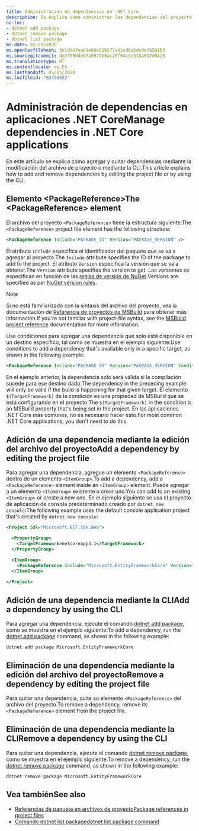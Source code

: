 ```yaml
---
title: Administración de dependencias en .NET Core
description: Se explica cómo administrar las dependencias del proyecto para una aplicación .NET Core.
no-loc:
- dotnet add package
- dotnet remove package
- dotnet list package
ms.date: 02/25/2020
ms.openlocfilehash: 3e1d807ea69e66e31b277a92cd6a1dc0e76531b5
ms.sourcegitcommit: de7f589de07a9979b6ac28f54c3e534a617d9425
ms.translationtype: HT
ms.contentlocale: es-ES
ms.lasthandoff: 05/05/2020
ms.locfileid: "82795552"
---
```

# <a name="manage-dependencies-in-net-core-applications"></a><span data-ttu-id="8b3b8-103">Administración de dependencias en aplicaciones .NET Core</span><span class="sxs-lookup"><span data-stu-id="8b3b8-103">Manage dependencies in .NET Core applications</span></span>

<span data-ttu-id="8b3b8-104">En este artículo se explica cómo agregar y quitar dependencias mediante la modificación del archivo de proyecto o mediante la CLI.</span><span class="sxs-lookup"><span data-stu-id="8b3b8-104">This article explains how to add and remove dependencies by editing the project file or by using the CLI.</span></span>

## <a name="the-packagereference-element"></a><span data-ttu-id="8b3b8-105">Elemento \<PackageReference></span><span class="sxs-lookup"><span data-stu-id="8b3b8-105">The \<PackageReference> element</span></span>

<span data-ttu-id="8b3b8-106">El archivo del proyecto `<PackageReference>` tiene la estructura siguiente:</span><span class="sxs-lookup"><span data-stu-id="8b3b8-106">The `<PackageReference>` project file element has the following structure:</span></span>

```xml
<PackageReference Include="PACKAGE_ID" Version="PACKAGE_VERSION" />
```

<span data-ttu-id="8b3b8-107">El atributo `Include` especifica el identificador del paquete que se va a agregar al proyecto.</span><span class="sxs-lookup"><span data-stu-id="8b3b8-107">The `Include` attribute specifies the ID of the package to add to the project.</span></span> <span data-ttu-id="8b3b8-108">El atributo `Version` especifica la versión que se va a obtener.</span><span class="sxs-lookup"><span data-stu-id="8b3b8-108">The `Version` attribute specifies the version to get.</span></span> <span data-ttu-id="8b3b8-109">Las versiones se especifican en función de las [reglas de versión de NuGet](/nuget/create-packages/dependency-versions#version-ranges).</span><span class="sxs-lookup"><span data-stu-id="8b3b8-109">Versions are specified as per [NuGet version rules](/nuget/create-packages/dependency-versions#version-ranges).</span></span>

> [!NOTE]
> <span data-ttu-id="8b3b8-110">Si no está familiarizado con la sintaxis del archivo del proyecto, vea la documentación de [Referencia de proyectos de MSBuild](/visualstudio/msbuild/msbuild-project-file-schema-reference) para obtener más información.</span><span class="sxs-lookup"><span data-stu-id="8b3b8-110">If you're not familiar with project-file syntax, see the [MSBuild project reference](/visualstudio/msbuild/msbuild-project-file-schema-reference) documentation for more information.</span></span>

<span data-ttu-id="8b3b8-111">Use condiciones para agregar una dependencia que solo está disponible en un destino específico, tal como se muestra en el ejemplo siguiente:</span><span class="sxs-lookup"><span data-stu-id="8b3b8-111">Use conditions to add a dependency that's available only in a specific target, as shown in the following example:</span></span>

```xml
<PackageReference Include="PACKAGE_ID" Version="PACKAGE_VERSION" Condition="'$(TargetFramework)' == 'netcoreapp2.1'" />
```

<span data-ttu-id="8b3b8-112">En el ejemplo anterior, la dependencia solo será válida si la compilación sucede para ese destino dado.</span><span class="sxs-lookup"><span data-stu-id="8b3b8-112">The dependency in the preceding example will only be valid if the build is happening for that given target.</span></span> <span data-ttu-id="8b3b8-113">El elemento `$(TargetFramework)` de la condición es una propiedad de MSBuild que se está configurando en el proyecto.</span><span class="sxs-lookup"><span data-stu-id="8b3b8-113">The `$(TargetFramework)` in the condition is an MSBuild property that's being set in the project.</span></span> <span data-ttu-id="8b3b8-114">En las aplicaciones .NET Core más comunes, no es necesario hacer esto.</span><span class="sxs-lookup"><span data-stu-id="8b3b8-114">For most common .NET Core applications, you don't need to do this.</span></span>

## <a name="add-a-dependency-by-editing-the-project-file"></a><span data-ttu-id="8b3b8-115">Adición de una dependencia mediante la edición del archivo del proyecto</span><span class="sxs-lookup"><span data-stu-id="8b3b8-115">Add a dependency by editing the project file</span></span>

<span data-ttu-id="8b3b8-116">Para agregar una dependencia, agregue un elemento `<PackageReference>` dentro de un elemento `<ItemGroup>`.</span><span class="sxs-lookup"><span data-stu-id="8b3b8-116">To add a dependency, add a `<PackageReference>` element inside an `<ItemGroup>` element.</span></span> <span data-ttu-id="8b3b8-117">Puede agregar a un elemento `<ItemGroup>` existente o crear uno.</span><span class="sxs-lookup"><span data-stu-id="8b3b8-117">You can add to an existing `<ItemGroup>` or create a new one.</span></span> <span data-ttu-id="8b3b8-118">En el ejemplo siguiente se usa el proyecto de aplicación de consola predeterminado creado por `dotnet new console`:</span><span class="sxs-lookup"><span data-stu-id="8b3b8-118">The following example uses the default console application project that's created by `dotnet new console`:</span></span>

```xml
<Project Sdk="Microsoft.NET.Sdk.Web">

  <PropertyGroup>
    <TargetFramework>netcoreapp3.1</TargetFramework>
  </PropertyGroup>

  <ItemGroup>
    <PackageReference Include="Microsoft.EntityFrameworkCore" Version="3.1.2" />
  </ItemGroup>

</Project>
```

## <a name="add-a-dependency-by-using-the-cli"></a><span data-ttu-id="8b3b8-119">Adición de una dependencia mediante la CLI</span><span class="sxs-lookup"><span data-stu-id="8b3b8-119">Add a dependency by using the CLI</span></span>

<span data-ttu-id="8b3b8-120">Para agregar una dependencia, ejecute el comando [dotnet add package](dotnet-add-package.md), como se muestra en el ejemplo siguiente:</span><span class="sxs-lookup"><span data-stu-id="8b3b8-120">To add a dependency, run the [dotnet add package](dotnet-add-package.md) command, as shown in the following example:</span></span>

```dotnetcli
dotnet add package Microsoft.EntityFrameworkCore
```

## <a name="remove-a-dependency-by-editing-the-project-file"></a><span data-ttu-id="8b3b8-121">Eliminación de una dependencia mediante la edición del archivo del proyecto</span><span class="sxs-lookup"><span data-stu-id="8b3b8-121">Remove a dependency by editing the project file</span></span>

<span data-ttu-id="8b3b8-122">Para quitar una dependencia, quite su elemento `<PackageReference>` del archivo del proyecto.</span><span class="sxs-lookup"><span data-stu-id="8b3b8-122">To remove a dependency, remove its `<PackageReference>` element from the project file.</span></span>

## <a name="remove-a-dependency-by-using-the-cli"></a><span data-ttu-id="8b3b8-123">Eliminación de una dependencia mediante la CLI</span><span class="sxs-lookup"><span data-stu-id="8b3b8-123">Remove a dependency by using the CLI</span></span>

<span data-ttu-id="8b3b8-124">Para quitar una dependencia, ejecute el comando [dotnet remove package](dotnet-remove-package.md), como se muestra en el ejemplo siguiente:</span><span class="sxs-lookup"><span data-stu-id="8b3b8-124">To remove a dependency, run the [dotnet remove package](dotnet-remove-package.md) command, as shown in the following example:</span></span>

```dotnetcli
dotnet remove package Microsoft.EntityFrameworkCore
```

## <a name="see-also"></a><span data-ttu-id="8b3b8-125">Vea también</span><span class="sxs-lookup"><span data-stu-id="8b3b8-125">See also</span></span>

* [<span data-ttu-id="8b3b8-126">Referencias de paquete en archivos de proyecto</span><span class="sxs-lookup"><span data-stu-id="8b3b8-126">Package references in project files</span></span>](../project-sdk/msbuild-props.md#reference-properties)
* <span data-ttu-id="8b3b8-127">[Comando dotnet list package](dotnet-remove-package.md)</span><span class="sxs-lookup"><span data-stu-id="8b3b8-127">[dotnet list package command](dotnet-remove-package.md)</span></span>
